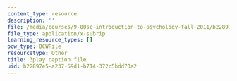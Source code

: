 ```yaml
---
content_type: resource
description: ''
file: /media/courses/9-00sc-introduction-to-psychology-fall-2011/b22897e5a23759d1b714372c5bdd70a2_gRe7dy2HSTg.vtt
file_type: application/x-subrip
learning_resource_types: []
ocw_type: OCWFile
resourcetype: Other
title: 3play caption file
uid: b22897e5-a237-59d1-b714-372c5bdd70a2
---
```

